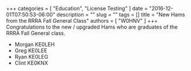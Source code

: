 +++
categories = [ "Education", "License Testing" ]
date = "2016-12-01T07:50:53-06:00"
description = ""
slug = ""
tags = []
title = "New Hams from the RRRA Fall General Class"
authors = [ "W0HNV" ]
+++
Congratulations to the new / upgraded Hams who are graduates of the RRRA Fall
General class.

* Morgan KE0LEH
* Greg KE0LEE
* Ryan KE0LEG
* Clint KE0KNX
<!--more-->
